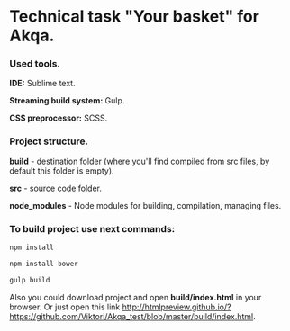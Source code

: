# Technical task "Your basket" for Akqa.

### Used tools.

**IDE:** Sublime text.

**Streaming build system:** Gulp.

**CSS preprocessor:** SCSS.


### Project structure.

**build** - destination folder (where you'll find compiled from src files, by default this folder is empty).

**src** - source code folder.

**node_modules** - Node modules for building, compilation, managing files.


### To build project use next commands:

```sh
npm install
```

```sh
npm install bower
```

```sh
gulp build
```

Also you could download project and open **build/index.html** in your browser. Or just open this link http://htmlpreview.github.io/?https://github.com/Viktori/Akqa_test/blob/master/build/index.html.

